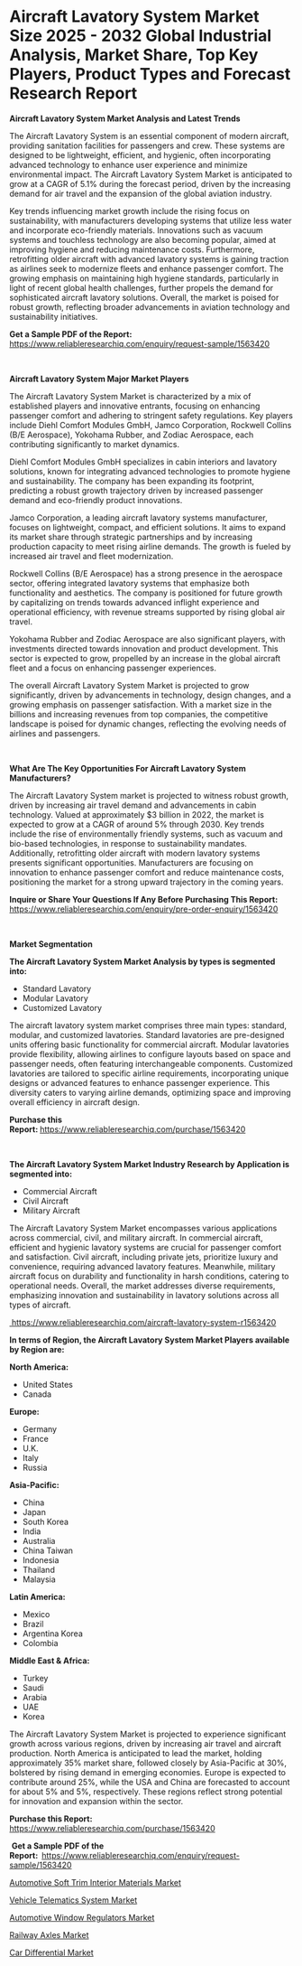 <p><h1>Aircraft Lavatory System Market Size 2025 - 2032 Global Industrial Analysis, Market Share, Top Key Players, Product Types and Forecast Research Report</h1></p><p><strong>Aircraft Lavatory System Market Analysis and Latest Trends</strong></p>
<p><p>The Aircraft Lavatory System is an essential component of modern aircraft, providing sanitation facilities for passengers and crew. These systems are designed to be lightweight, efficient, and hygienic, often incorporating advanced technology to enhance user experience and minimize environmental impact. The Aircraft Lavatory System Market is anticipated to grow at a CAGR of 5.1% during the forecast period, driven by the increasing demand for air travel and the expansion of the global aviation industry.</p><p>Key trends influencing market growth include the rising focus on sustainability, with manufacturers developing systems that utilize less water and incorporate eco-friendly materials. Innovations such as vacuum systems and touchless technology are also becoming popular, aimed at improving hygiene and reducing maintenance costs. Furthermore, retrofitting older aircraft with advanced lavatory systems is gaining traction as airlines seek to modernize fleets and enhance passenger comfort. The growing emphasis on maintaining high hygiene standards, particularly in light of recent global health challenges, further propels the demand for sophisticated aircraft lavatory solutions. Overall, the market is poised for robust growth, reflecting broader advancements in aviation technology and sustainability initiatives.</p></p>
<p><strong>Get a Sample PDF of the Report:&nbsp;</strong> <a href="https://www.reliableresearchiq.com/enquiry/request-sample/1563420?utm_campaign=904&utm_medium=2&utm_source=Github&utm_content=ia&utm_term=30032025&utm_id=aircraft-lavatory-system">https://www.reliableresearchiq.com/enquiry/request-sample/1563420</a></p>
<p>&nbsp;</p>
<p><strong>Aircraft Lavatory System Major Market Players</strong></p>
<p><p>The Aircraft Lavatory System Market is characterized by a mix of established players and innovative entrants, focusing on enhancing passenger comfort and adhering to stringent safety regulations. Key players include Diehl Comfort Modules GmbH, Jamco Corporation, Rockwell Collins (B/E Aerospace), Yokohama Rubber, and Zodiac Aerospace, each contributing significantly to market dynamics.</p><p>Diehl Comfort Modules GmbH specializes in cabin interiors and lavatory solutions, known for integrating advanced technologies to promote hygiene and sustainability. The company has been expanding its footprint, predicting a robust growth trajectory driven by increased passenger demand and eco-friendly product innovations.</p><p>Jamco Corporation, a leading aircraft lavatory systems manufacturer, focuses on lightweight, compact, and efficient solutions. It aims to expand its market share through strategic partnerships and by increasing production capacity to meet rising airline demands. The growth is fueled by increased air travel and fleet modernization.</p><p>Rockwell Collins (B/E Aerospace) has a strong presence in the aerospace sector, offering integrated lavatory systems that emphasize both functionality and aesthetics. The company is positioned for future growth by capitalizing on trends towards advanced inflight experience and operational efficiency, with revenue streams supported by rising global air travel.</p><p>Yokohama Rubber and Zodiac Aerospace are also significant players, with investments directed towards innovation and product development. This sector is expected to grow, propelled by an increase in the global aircraft fleet and a focus on enhancing passenger experiences.</p><p>The overall Aircraft Lavatory System Market is projected to grow significantly, driven by advancements in technology, design changes, and a growing emphasis on passenger satisfaction. With a market size in the billions and increasing revenues from top companies, the competitive landscape is poised for dynamic changes, reflecting the evolving needs of airlines and passengers.</p></p>
<p>&nbsp;</p>
<p><strong>What Are The Key Opportunities For Aircraft Lavatory System Manufacturers?</strong></p>
<p><p>The Aircraft Lavatory System market is projected to witness robust growth, driven by increasing air travel demand and advancements in cabin technology. Valued at approximately $3 billion in 2022, the market is expected to grow at a CAGR of around 5% through 2030. Key trends include the rise of environmentally friendly systems, such as vacuum and bio-based technologies, in response to sustainability mandates. Additionally, retrofitting older aircraft with modern lavatory systems presents significant opportunities. Manufacturers are focusing on innovation to enhance passenger comfort and reduce maintenance costs, positioning the market for a strong upward trajectory in the coming years.</p></p>
<p><strong>Inquire or Share Your Questions If Any Before Purchasing This Report:</strong> <a href="https://www.reliableresearchiq.com/enquiry/pre-order-enquiry/1563420?utm_campaign=904&utm_medium=2&utm_source=Github&utm_content=ia&utm_term=30032025&utm_id=aircraft-lavatory-system">https://www.reliableresearchiq.com/enquiry/pre-order-enquiry/1563420</a></p>
<p>&nbsp;</p>
<p><strong>Market Segmentation</strong></p>
<p><strong>The Aircraft Lavatory System Market Analysis by types is segmented into:</strong></p>
<p><ul><li>Standard Lavatory</li><li>Modular Lavatory</li><li>Customized Lavatory</li></ul></p>
<p><p>The aircraft lavatory system market comprises three main types: standard, modular, and customized lavatories. Standard lavatories are pre-designed units offering basic functionality for commercial aircraft. Modular lavatories provide flexibility, allowing airlines to configure layouts based on space and passenger needs, often featuring interchangeable components. Customized lavatories are tailored to specific airline requirements, incorporating unique designs or advanced features to enhance passenger experience. This diversity caters to varying airline demands, optimizing space and improving overall efficiency in aircraft design.</p></p>
<p><strong>Purchase this Report:&nbsp;</strong><a href="https://www.reliableresearchiq.com/purchase/1563420?utm_campaign=904&utm_medium=2&utm_source=Github&utm_content=ia&utm_term=30032025&utm_id=aircraft-lavatory-system">https://www.reliableresearchiq.com/purchase/1563420</a></p>
<p>&nbsp;</p>
<p><strong>The Aircraft Lavatory System Market Industry Research by Application is segmented into:</strong></p>
<p><ul><li>Commercial Aircraft</li><li>Civil Aircraft</li><li>Military Aircraft</li></ul></p>
<p><p>The Aircraft Lavatory System Market encompasses various applications across commercial, civil, and military aircraft. In commercial aircraft, efficient and hygienic lavatory systems are crucial for passenger comfort and satisfaction. Civil aircraft, including private jets, prioritize luxury and convenience, requiring advanced lavatory features. Meanwhile, military aircraft focus on durability and functionality in harsh conditions, catering to operational needs. Overall, the market addresses diverse requirements, emphasizing innovation and sustainability in lavatory solutions across all types of aircraft.</p></p>
<p><a href="https://www.reliableresearchiq.com/aircraft-lavatory-system-r1563420?utm_campaign=904&utm_medium=2&utm_source=Github&utm_content=ia&utm_term=30032025&utm_id=aircraft-lavatory-system">&nbsp;https://www.reliableresearchiq.com/aircraft-lavatory-system-r1563420</a></p>
<p><strong>In terms of Region, the Aircraft Lavatory System Market Players available by Region are:</strong></p>
<p>
    <p> <strong> North America: </strong>
        <ul>
            <li>United States</li>
            <li>Canada</li>
        </ul>
        </p> 
    <p> <strong> Europe: </strong>
        <ul>
            <li>Germany</li>
            <li>France</li>
            <li>U.K.</li>
            <li>Italy</li>
            <li>Russia</li>
        </ul>
        </p> 
    <p> <strong> Asia-Pacific: </strong>
        <ul>
            <li>China</li>
            <li>Japan</li>
            <li>South Korea</li>
            <li>India</li>
            <li>Australia</li>
            <li>China Taiwan</li>
            <li>Indonesia</li>
            <li>Thailand</li>
            <li>Malaysia</li>
        </ul>
        </p> 
    <p> <strong> Latin America: </strong>
        <ul>
            <li>Mexico</li>
            <li>Brazil</li>
            <li>Argentina Korea</li>
            <li>Colombia</li>
        </ul>
        </p> 
    <p> <strong> Middle East & Africa: </strong>
        <ul>
            <li>Turkey</li>
            <li>Saudi</li>
            <li>Arabia</li>
            <li>UAE</li>
            <li>Korea</li>
        </ul>
    </p>
    </p>
<p><p>The Aircraft Lavatory System Market is projected to experience significant growth across various regions, driven by increasing air travel and aircraft production. North America is anticipated to lead the market, holding approximately 35% market share, followed closely by Asia-Pacific at 30%, bolstered by rising demand in emerging economies. Europe is expected to contribute around 25%, while the USA and China are forecasted to account for about 5% and 5%, respectively. These regions reflect strong potential for innovation and expansion within the sector.</p></p>
<p><strong>Purchase this Report: </strong><a href="https://www.reliableresearchiq.com/purchase/1563420?utm_campaign=904&utm_medium=2&utm_source=Github&utm_content=ia&utm_term=30032025&utm_id=aircraft-lavatory-system">https://www.reliableresearchiq.com/purchase/1563420</a></p>
<p>&nbsp;<strong>Get a Sample PDF of the Report:&nbsp;&nbsp;</strong><a href="https://www.reliableresearchiq.com/enquiry/request-sample/1563420?utm_campaign=904&utm_medium=2&utm_source=Github&utm_content=ia&utm_term=30032025&utm_id=aircraft-lavatory-system">https://www.reliableresearchiq.com/enquiry/request-sample/1563420</a></p>
<p><strong></strong></p>
<p><p><a href="https://github.com/motanafraxer/Market-Research-Report-List-1/blob/main/automotive-soft-trim-interior-materials-market.md?utm_campaign=904&utm_medium=2&utm_source=Github&utm_content=ia&utm_term=30032025&utm_id=aircraft-lavatory-system">Automotive Soft Trim Interior Materials Market</a></p><p><a href="https://github.com/bramsklizas/Market-Research-Report-List-1/blob/main/vehicle-telematics-system-market.md?utm_campaign=904&utm_medium=2&utm_source=Github&utm_content=ia&utm_term=30032025&utm_id=aircraft-lavatory-system">Vehicle Telematics System Market</a></p><p><a href="https://github.com/oshodikurc/Market-Research-Report-List-1/blob/main/automotive-window-regulators-market.md?utm_campaign=904&utm_medium=2&utm_source=Github&utm_content=ia&utm_term=30032025&utm_id=aircraft-lavatory-system">Automotive Window Regulators Market</a></p><p><a href="https://github.com/efialiurca/Market-Research-Report-List-1/blob/main/railway-axles-market.md?utm_campaign=904&utm_medium=2&utm_source=Github&utm_content=ia&utm_term=30032025&utm_id=aircraft-lavatory-system">Railway Axles Market</a></p><p><a href="https://github.com/noppbebawy/Market-Research-Report-List-1/blob/main/car-differential-market.md?utm_campaign=904&utm_medium=2&utm_source=Github&utm_content=ia&utm_term=30032025&utm_id=aircraft-lavatory-system">Car Differential Market</a></p></p>